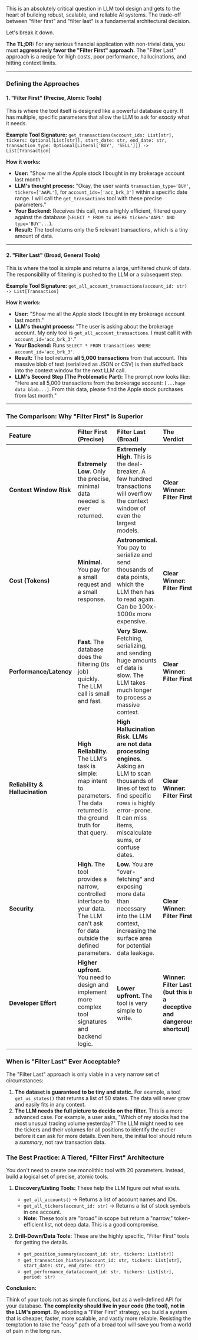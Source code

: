 This is an absolutely critical question in LLM tool design and gets to the heart of building robust, scalable, and reliable AI systems. The trade-off between "filter first" and "filter last" is a fundamental architectural decision.

Let's break it down.

**The TL;DR:** For any serious financial application with non-trivial data, you must **aggressively favor the "Filter First" approach.** The "Filter Last" approach is a recipe for high costs, poor performance, hallucinations, and hitting context limits.

---

### Defining the Approaches

#### 1. "Filter First" (Precise, Atomic Tools)

This is where the tool itself is designed like a powerful database query. It has multiple, specific parameters that allow the LLM to ask for *exactly* what it needs.

**Example Tool Signature:**
`get_transactions(account_ids: List[str], tickers: Optional[List[str]], start_date: str, end_date: str, transaction_type: Optional[Literal['BUY', 'SELL']]) -> List[Transaction]`

**How it works:**
*   **User:** "Show me all the Apple stock I bought in my brokerage account last month."
*   **LLM's thought process:** "Okay, the user wants `transaction_type='BUY'`, `tickers=['AAPL']`, for `account_ids=['acc_brk_3']` within a specific date range. I will call the `get_transactions` tool with these precise parameters."
*   **Your Backend:** Receives this call, runs a highly efficient, filtered query against the database (`SELECT * FROM tx WHERE ticker='AAPL' AND type='BUY'...`).
*   **Result:** The tool returns only the 5 relevant transactions, which is a tiny amount of data.

---

#### 2. "Filter Last" (Broad, General Tools)

This is where the tool is simple and returns a large, unfiltered chunk of data. The responsibility of filtering is pushed to the LLM or a subsequent step.

**Example Tool Signature:**
`get_all_account_transactions(account_id: str) -> List[Transaction]`

**How it works:**
*   **User:** "Show me all the Apple stock I bought in my brokerage account last month."
*   **LLM's thought process:** "The user is asking about the brokerage account. My only tool is `get_all_account_transactions`. I must call it with `account_id='acc_brk_3'`."
*   **Your Backend:** Runs `SELECT * FROM transactions WHERE account_id='acc_brk_3'`.
*   **Result:** The tool returns **all 5,000 transactions** from that account. This massive blob of text (serialized as JSON or CSV) is then stuffed back into the context window for the next LLM call.
*   **LLM's Second Step (The Problematic Part):** The prompt now looks like: "Here are all 5,000 transactions from the brokerage account: `[...huge data blob...]`. From this data, please find the Apple stock purchases from last month."

---

### The Comparison: Why "Filter First" is Superior

| Feature | Filter First (Precise) | Filter Last (Broad) | The Verdict |
| :--- | :--- | :--- | :--- |
| **Context Window Risk** | **Extremely Low.** Only the precise, minimal data needed is ever returned. | **Extremely High.** This is the deal-breaker. A few hundred transactions will overflow the context window of even the largest models. | **Clear Winner: Filter First** |
| **Cost (Tokens)** | **Minimal.** You pay for a small request and a small response. | **Astronomical.** You pay to serialize and send thousands of data points, which the LLM then has to read again. Can be 100x-1000x more expensive. | **Clear Winner: Filter First** |
| **Performance/Latency** | **Fast.** The database does the filtering (its job) quickly. The LLM call is small and fast. | **Very Slow.** Fetching, serializing, and sending huge amounts of data is slow. The LLM takes much longer to process a massive context. | **Clear Winner: Filter First** |
| **Reliability & Hallucination** | **High Reliability.** The LLM's task is simple: map intent to parameters. The data returned is the ground truth for that query. | **High Hallucination Risk.** **LLMs are not data processing engines.** Asking an LLM to scan thousands of lines of text to find specific rows is highly error-prone. It can miss items, miscalculate sums, or confuse dates. | **Clear Winner: Filter First** |
| **Security** | **High.** The tool provides a narrow, controlled interface to your data. The LLM can't ask for data outside the defined parameters. | **Low.** You are "over-fetching" and exposing more data than necessary into the LLM context, increasing the surface area for potential data leakage. | **Clear Winner: Filter First** |
| **Developer Effort** | **Higher upfront.** You need to design and implement more complex tool signatures and backend logic. | **Lower upfront.** The tool is very simple to write. | **Winner: Filter Last (but this is a deceptive and dangerous shortcut)** |

### When is "Filter Last" Ever Acceptable?

The "Filter Last" approach is only viable in a very narrow set of circumstances:

1.  **The dataset is guaranteed to be tiny and static.** For example, a tool `get_us_states()` that returns a list of 50 states. The data will never grow and easily fits in any context.
2.  **The LLM needs the full picture to decide on the filter.** This is a more advanced case. For example, a user asks, "Which of my stocks had the most unusual trading volume yesterday?" The LLM might need to see the tickers and their volumes for all positions to identify the outlier before it can ask for more details. Even here, the initial tool should return a *summary*, not raw transaction data.

### The Best Practice: A Tiered, "Filter First" Architecture

You don't need to create one monolithic tool with 20 parameters. Instead, build a logical set of precise, atomic tools.

1.  **Discovery/Listing Tools:** These help the LLM figure out what exists.
    *   `get_all_accounts()` -> Returns a list of account names and IDs.
    *   `get_all_tickers(account_id: str)` -> Returns a list of stock symbols in one account.
    *   **Note:** These tools are "broad" in scope but return a "narrow," token-efficient list, not deep data. This is a good compromise.

2.  **Drill-Down/Data Tools:** These are the highly specific, "Filter First" tools for getting the details.
    *   `get_position_summary(account_id: str, tickers: List[str])`
    *   `get_transaction_history(account_id: str, tickers: List[str], start_date: str, end_date: str)`
    *   `get_performance_data(account_id: str, tickers: List[str], period: str)`

**Conclusion:**

Think of your tools not as simple functions, but as a well-defined API for your database. **The complexity should live in your code (the tool), not in the LLM's prompt.** By adopting a "Filter First" strategy, you build a system that is cheaper, faster, more scalable, and vastly more reliable. Resisting the temptation to take the "easy" path of a broad tool will save you from a world of pain in the long run.